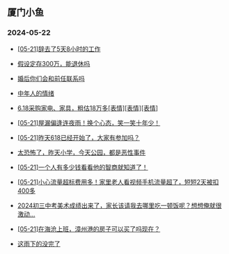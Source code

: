 ## 厦门小鱼 
### 2024-05-22

+ [[05-21]辞去了5天8小时的工作](http://bbs.xmfish.com/read-htm-tid-18193498.html)

+ [假设定存300万，能退休吗](http://bbs.xmfish.com/read-htm-tid-18193425.html)

+ [婚后你们会和前任联系吗](http://bbs.xmfish.com/read-htm-tid-18193504.html)

+ [中年人的情绪](http://bbs.xmfish.com/read-htm-tid-18193464.html)

+ [6.18采购家电、家具，粗估18万多[表情][表情][表情]](http://bbs.xmfish.com/read-htm-tid-18193519.html)

+ [[05-21]屋漏偏逢连夜雨！换个心态，笑一笑十年少！](http://bbs.xmfish.com/read-htm-tid-18193682.html)

+ [[05-21]昨天618已经开始了，大家有参加吗？](http://bbs.xmfish.com/read-htm-tid-18193462.html)

+ [太恐怖了，昨天小学，今天公园，都是恶性事件](http://bbs.xmfish.com/read-htm-tid-18193745.html)

+ [[05-21]一个人有多少钱看看他的智商就知道了！](http://bbs.xmfish.com/read-htm-tid-18193578.html)

+ [[05-21]小心流量超标费用多！家里老人看视频手机流量超了，短短2天被扣400多](http://bbs.xmfish.com/read-htm-tid-18193544.html)

+ [2024初三中考美术成绩出来了，家长该请我去哪里吃一顿饭呢？想想俺就很激动…](http://bbs.xmfish.com/read-htm-tid-18193539.html)

+ [[05-21]在海沧上班，漳州港的房子可以买了吗现在？](http://bbs.xmfish.com/read-htm-tid-18193739.html)

+ [这雨下的没完了](http://bbs.xmfish.com/read-htm-tid-18193604.html)

